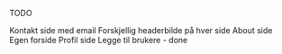 TODO

Kontakt side med email
Forskjellig headerbilde på hver side
About side
Egen forside
Profil side
Legge til brukere - done